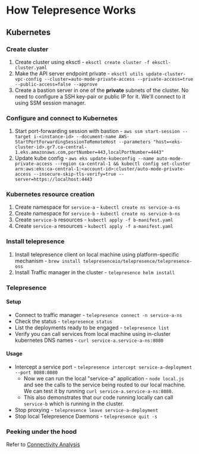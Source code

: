 # How Telepresence Works

## Kubernetes

### Create cluster

1. Create cluster using eksctl - `eksctl create cluster -f eksctl-cluster.yaml`
1. Make the API server endpoint private - `eksctl utils update-cluster-vpc-config --cluster=auto-mode-private-access --private-access=true --public-access=false --approve`
1. Create a bastion server in one of the **private** subnets of the cluster. No need to configure a SSH key-pair or public IP for it. We'll connect to it using SSM session manager.

### Configure and connect to Kubernetes

1. Start port-forwarding session with bastion -
    `aws ssm start-session --target i-<instance-id> --document-name AWS-StartPortForwardingSessionToRemoteHost --parameters "host=<eks-cluster-id>.gr7.ca-central-1.eks.amazonaws.com,portNumber=443,localPortNumber=4443"`
1. Update kube config -
    `aws eks update-kubeconfig --name auto-mode-private-access --region ca-central-1 && kubectl config set-cluster arn:aws:eks:ca-central-1:<account-id>:cluster/auto-mode-private-access --insecure-skip-tls-verify=true --server=https://localhost:4443`

### Kubernetes resource creation

1. Create namespace for `service-a` - `kubectl create ns service-a-ns`
1. Create namespace for `service-b` - `kubectl create ns service-b-ns`
1. Create `service-b` resources - `kubectl apply -f b-manifest.yaml`
1. Create `service-a` resources - `kubectl apply -f a-manifest.yaml`

### Install telepresence

1. Install telepresence client on local machine using platform-specific mechanism -
   `brew install telepresenceio/telepresence/telepresence-oss`
1. Install Traffic manager in the cluster - `telepresence helm install`

### Telepresence

#### Setup

* Connect to traffic manager - `telepresence connect -n service-a-ns`
* Check the status - `telepresence status`
* List the deployments ready to be engaged - `telepresence list`
* Verify you can call services from local machine using in-cluster kubernetes DNS names - `curl service-a.service-a-ns:8080`

#### Usage

* Intercept a service port - `telepresence intercept service-a-deployment --port 8080:8080`
  * Now we can run the local "service-a" application - `node local.js` and see the calls to the service being routed to our local machine. We can test it by running `curl service-a.service-a-ns:8080`.
  * This also demonstrates that our code running locally can call `service-b` which is running in the cluster.
* Stop proxying - `telepresence leave service-a-deployment`
* Stop local Telepresence Daemons - `telepresence quit -s`

### Peeking under the hood

Refer to [Connectivity Analysis](./connectivity-analysis.md)
